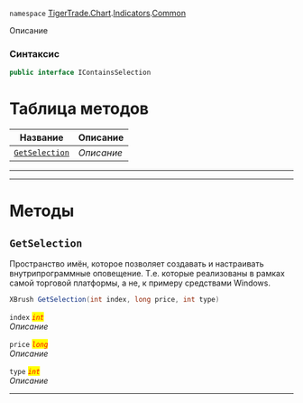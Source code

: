 
`namespace` [TigerTrade.Chart](../../../TigerTrade.Chart.md).[Indicators](../../../TigerTrade.Chart/Indicators.md).[Common](../../../TigerTrade.Chart/Indicators/Common.md)


Описание

### Синтаксис
```csharp
public interface IContainsSelection
```


# Таблица методов
| Название | Описание |
| --- | --- |
| [`GetSelection`](./IContainsSelection.cs/Методы/GetSelection.md) | *Описание* |





***  
***  
# Методы

## `GetSelection`
Пространство имён, которое позволяет создавать и настраивать внутрипрограммные оповещение. Т.е. которые реализованы в рамках самой торговой платформы, а не, к примеру средствами Windows.

```csharp
XBrush GetSelection(int index, long price, int type)
```

`index` <mark style="color:red;">*`int`*</mark>  
 *Описание*  

`price` <mark style="color:red;">*`long`*</mark>  
 *Описание*  

`type` <mark style="color:red;">*`int`*</mark>  
 *Описание*  


***  


